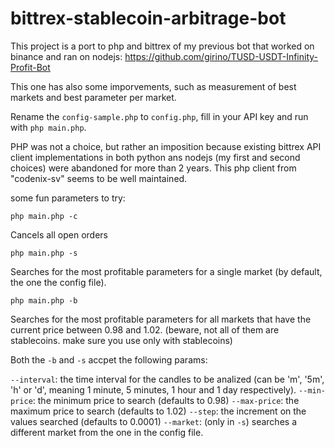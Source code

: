 # bittrex-stablecoin-arbitrage-bot

This project is a port to php and bittrex of my previous bot that worked on binance and ran on nodejs: https://github.com/girino/TUSD-USDT-Infinity-Profit-Bot

This one has also some imporvements, such as measurement of best markets and best parameter per market.

Rename the ```config-sample.php``` to ```config.php```, fill in your API key and run with ```php main.php```.

PHP was not a choice, but rather an imposition because existing bittrex API client implementations in both python ans nodejs (my first and second choices) were abandoned for more than 2 years. This php client from "codenix-sv" seems to be well maintained.

some fun parameters to try:

```php main.php -c```

Cancels all open orders

```php main.php -s```

Searches for the most profitable parameters for a single market (by default, the one the config file).

```php main.php -b```

Searches for the most profitable parameters for all markets that have the current price between 0.98 and 1.02. (beware, not all of them are stablecoins. make sure you use only with stablecoins)

Both the ```-b``` and ```-s``` accpet the following params:

```--interval```: the time interval for the candles to be analized (can be 'm', '5m', 'h' or 'd', meaning 1 minute, 5 minutes, 1 hour and 1 day respectively).
```--min-price```: the minimum price to search (defaults to 0.98)
```--max-price```: the maximum price to search (defaults to 1.02)
```--step```: the increment on the values searched (defaults to 0.0001)
```--market```: (only in ```-s```) searches a different market from the one in the config file.
